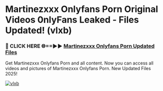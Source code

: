 # Martinezxxx Onlyfans Porn Original Videos 0nlyFans Leaked - Files Updated! (vlxb)

<h3>🔴 CLICK HERE 🌐==►► <a href="https://tinyurl.com/2wckxsce" rel="nofollow">Martinezxxx Onlyfans Porn Updated Files</a></h3>

Get Martinezxxx Onlyfans Porn and all content. Now you can access all videos and pictures of Martinezxxx Onlyfans Porn. New Updated Files 2025!

[![vlxb](https://i.imgur.com/AFduVYN.gif)](https://tinyurl.com/2wckxsce)
